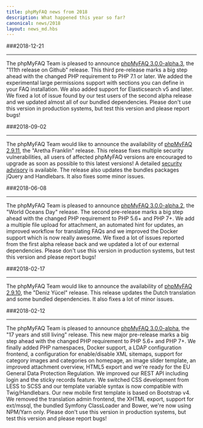 ```yaml
---
title: phpMyFAQ news from 2018
description: What happened this year so far?
canonical: news/2018
layout: news_md.hbs
---
```


###2018-12-21
* * *
The phpMyFAQ Team is pleased to announce [phpMyFAQ 3.0.0-alpha.3](/download), the "111th release on Github" release. This
third pre-release marks a big step ahead with the changed PHP requirement to PHP 7.1 or later. We added the experimental
large permissions support with sections you can define in your FAQ installation. We also added support for Elasticsearch
v5 and later. We fixed a lot of issue found by our test users of the second alpha release and we updated almost all of
our bundled dependencies. Please don't use this version in production systems, but test this version and please report
bugs!

###2018-09-02
* * *
The phpMyFAQ Team would like to announce the availability of [phpMyFAQ 2.9.11](/download), the "Aretha Franklin" release.
This release fixes multiple security vulnerabilities, all users of affected phpMyFAQ versions are encouraged to upgrade
as soon as possible to this latest versions! A detailed [security advisory](/security/advisory-2018-09-02) is available.
The release also updates the bundles packages jQuery and Handlebars. It also fixes some minor issues.

###2018-06-08
* * *
The phpMyFAQ Team is pleased to announce [phpMyFAQ 3.0.0-alpha.2](/download), the "World Oceans Day" release. The
second pre-release marks a big step ahead with the changed PHP requirement to PHP 5.6+ and PHP 7+. We add a multiple
file upload for attachment, an automated hint for updates, an improved workflow for translating FAQs and we improved the
Docker support which is now really awesome. We fixed a lot of issues reported from the first alpha release back and we
updated a lot of our external dependencies. Please don't use this version in production systems, but test this version
and please report bugs!

###2018-02-17
* * *
The phpMyFAQ Team would like to announce the availability of [phpMyFAQ 2.9.10](/download), the "Deniz Yücel" release.
This release updates the Dutch translation and some bundled dependencies. It also fixes a lot of minor issues.

###2018-02-12
* * *
The phpMyFAQ Team is pleased to announce [phpMyFAQ 3.0.0-alpha](/download), the "17 years and still living" release. This
new major pre-release marks a big step ahead with the changed PHP requirement to PHP 5.6+ and PHP 7+. We finally added
PHP namespaces, Docker support, a LDAP configuration frontend, a configuration for enable/disable XML sitemaps, support
for category images and categories on homepage, an image slider template, an improved attachment overview, HTML5 export
and we're ready for the EU General Data Protection Regulation. We improved our REST API including login and the sticky
records feature. We switched CSS development from LESS to SCSS and our template variable syntax is now compatible with
Twig/Handlebars. Our new mobile first template is based on Bootstrap v4. We removed the translation admin frontend, the 
XHTML export, support for ext/mssql, the bundled Symfony ClassLoader and Bower, we're now using NPM/Yarn only. Please
don't use this version in production systems, but test this version and please report bugs!